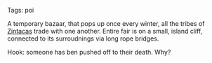 Tags: poi

A temporary bazaar, that pops up once every winter, all the tribes of [Zintacas](Zintacas) trade with one another. Entire fair is on a small, island cliff, connected to its surroudnings via long rope bridges.

Hook: someone has ben pushed off to their death. Why?